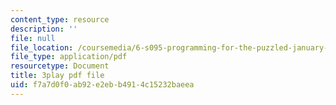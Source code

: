```yaml
---
content_type: resource
description: ''
file: null
file_location: /coursemedia/6-s095-programming-for-the-puzzled-january-iap-2018/f7a7d0f0ab92e2ebb4914c15232baeea_zDHhHPZm2rc.pdf
file_type: application/pdf
resourcetype: Document
title: 3play pdf file
uid: f7a7d0f0-ab92-e2eb-b491-4c15232baeea
---
```

